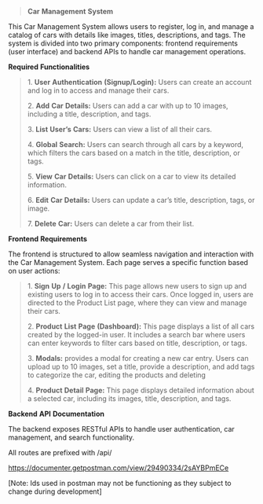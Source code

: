 > **Car** **Management** **System**

This Car Management System allows users to register, log in, and manage
a catalog of cars with details like images, titles, descriptions, and
tags. The system is divided into two primary components: frontend
requirements (user interface) and backend APIs to handle car management
operations.

**Required** **Functionalities**

> 1\. **User** **Authentication** **(Signup/Login):** Users can create
> an account and log in to access and manage their cars.
>
> 2\. **Add** **Car** **Details:** Users can add a car with up to 10
> images, including a title, description, and tags.
>
> 3\. **List** **User’s** **Cars:** Users can view a list of all their
> cars.
>
> 4\. **Global** **Search:** Users can search through all cars by a
> keyword, which filters the cars based on a match in the title,
> description, or tags.
>
> 5\. **View** **Car** **Details:** Users can click on a car to view its
> detailed information.
>
> 6\. **Edit** **Car** **Details:** Users can update a car’s title,
> description, tags, or image.
>
> 7\. **Delete** **Car:** Users can delete a car from their list.

**Frontend** **Requirements**

The frontend is structured to allow seamless navigation and interaction
with the Car Management System. Each page serves a specific function
based on user actions:

> 1\. **Sign** **Up** **/** **Login** **Page:** This page allows new
> users to sign up and existing users to log in to access their cars.
> Once logged in, users are directed to the Product List page, where
> they can view and manage their cars.
>
> 2\. **Product** **List** **Page** **(Dashboard):** This page displays
> a list of all cars created by the logged-in user. It includes a search
> bar where users can enter keywords to filter cars based on title,
> description, or tags.
>
> 3\. **Modals:** provides a modal for creating a new car entry. Users
> can upload up to 10 images, set a title, provide a description, and
> add tags to categorize the car, editing the products and deleting
>
> 4\. **Product** **Detail** **Page:** This page displays detailed
> information about a selected car, including its images, title,
> description, and tags.

**Backend** **API** **Documentation**

The backend exposes RESTful APIs to handle user authentication, car
management, and search functionality.

All routes are prefixed with /api/

[<u>https://documenter.getpostman.com/view/29490334/2sAYBPmECe</u>](https://documenter.getpostman.com/view/29490334/2sAYBPmECe)

\[Note: Ids used in postman may not be functioning as they subject to
change during development\]
